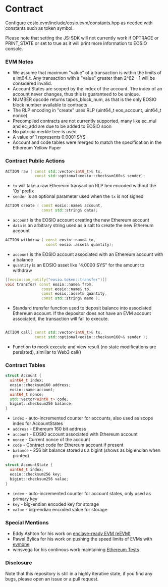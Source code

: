 # Contract
Configure eosio.evm/include/eosio.evm/constants.hpp as needed with constants such as token symbol.

Please note that setting the JS-SDK will not currently work if OPTRACE or PRINT_STATE or set to true as it will print more information to EOSIO console.

### EVM Notes
- We assume that maximum "value" of a transaction is within the limits of a int64_t. Any transaction with a "value" greater than 2^62 - 1 will be considered invalid.
- Account States are scoped by the index of the account. The index of an account never changes, thus this is guaranteed to be unique.
- NUMBER opcode returns tapos_block_num, as that is the only EOSIO block number available to contracts
- The RLP encoding in "create" uses RLP (uint64_t eos_account, uint64_t nonce)
- Precompiled contracts are not currently supported, many like ec_mul and ec_add are due to be added to EOSIO soon
- No patricia merkle tree is used
- A value of 1 represents 0.0001 SYS
- Account and code tables were merged to match the specification in the Ethereum Yellow Paper

### Contract Public Actions
```c++
ACTION raw ( const std::vector<int8_t>& tx,
             const std::optional<eosio::checksum160>& sender);
```
- `tx` will take a raw Ethereum transaction RLP hex encoded without the '0x' prefix
- `sender` is an optional parameter used when the `tx` is not signed
&nbsp;

```c++
ACTION create ( const eosio::name& account,
                const std::string& data);
```
- `account` is the EOSIO account creating the new Ethereum account
- `data` is an arbitrary string used as a salt to create the new Ethereum account
&nbsp;

```c++
ACTION withdraw ( const eosio::name& to,
                  const eosio::asset& quantity);
```
- `account` is the EOSIO account associated with an Ethereum account with a balance
- `quantity` is an EOSIO asset like "4.0000 SYS" for the amount to withdraw
&nbsp;

```c++
[[eosio::on_notify("eosio.token::transfer")]]
void transfer( const eosio::name& from,
                const eosio::name& to,
                const eosio::asset& quantity,
                const std::string& memo );
```
- Standard transfer function used to deposit balance into associated Ethereum account. If the depositor does not have an EVM account associated, the transaction will fail to execute.
&nbsp;
```c++

ACTION call( const std::vector<int8_t>& tx,
             const std::optional<eosio::checksum160>& sender );
```
- Function to mock execute and view result (no state modifications are persisted), similiar to Web3 call()
&nbsp;

### Contract Tables
```c++
struct Account {
  uint64_t index;
  eosio::checksum160 address;
  eosio::name account;
  uint64_t nonce;
  std::vector<uint8_t> code;
  bigint::checksum256 balance;
}
```
- `index` - auto-incremented counter for accounts, also used as scope index for AccountStates
- `address` - Ethereum 160 bit address
- `account` - EOSIO account associated with Ethereum account
- `nonce` - Current nonce of the account
- `code` - Contract code for Ethereum account if present
- `balance` - 256 bit balance stored as a bigint (shows as big endian when printed)

```c++
struct AccountState {
  uint64_t index;
  eosio::checksum256 key;
  bigint::checksum256 value;
}
```
- `index` - auto-incremented counter for account states, only used as primary key
- `key` - big-endian encoded key for storage
- `value` - big-endian encoded value for storage

### Special Mentions
- Eddy Ashton for his work on [enclave-ready EVM (eEVM)](https://github.com/microsoft/eEVM)
- Pawel Bylica for his work on pushing the speed limits of EVMs with [evmone](https://github.com/ethereum/evmone)
- winsvega for his continous work maintaining [Ethereum Tests](https://github.com/ethereum/tests)

### Disclosure
Note that this repository is still in a highly iterative state, if you find any bugs, please open an issue or a pull request.